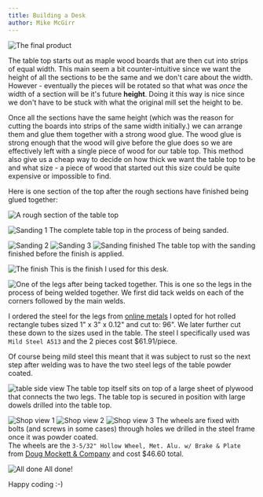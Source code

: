 ```yaml
---
title: Building a Desk
author: Mike McGirr
---
```



![The final product](/images/table/IMG_20161223_132637.jpg)

The table top starts out as maple wood boards that are then cut into strips of 
equal width.  This main seem a bit counter-intuitive since we want the height of
all the sections to be the same and we don't care about the width.
However - eventually the pieces will be rotated so that what was *once* the width
of a section will be it's future **height**.  Doing it this way is nice since we
don't have to be stuck with what the original mill set the height to be. 

Once all the sections have the same height (which was the reason for cutting the
boards into strips of the same width initially.) we can arrange them and glue 
them together with a strong wood glue.  The wood glue is strong enough that the
wood will give before the glue does so we are effectively left with a single
piece of wood for our table top. This method also give us a cheap way to decide
on how thick we want the table top to be and what size - a piece of wood that
started out this size could be quite expensive or impossible to find.

Here is one section of the top after the rough sections have finished being glued
together:

![A rough section of the table top](/images/table/IMG_20161125_133028.jpg)

![Sanding 1](/images/table/IMG_20161211_140153.jpg)
The complete table top in the process of being sanded.

![Sanding 2](/images/table/IMG_20161211_140203.jpg)
![Sanding 3](/images/table/IMG_20161211_140223.jpg)
![Sanding finished](/images/table/IMG_20161211_140402.jpg)
The table top with the sanding finished before the finish is applied.

![The finish](/images/table/IMG_20161224_162700.jpg)
This is the finish I used for this desk.

![One of the legs after being tacked together.](/images/table/IMG_2381.JPG)
This is one so the legs in the process of being welded together. We first did
tack welds on each of the corners followed by the main welds.

<!-- Order from onlinemetals.com -->
I ordered the steel for the legs from 
[online metals](http://www.onlinemetals.com/ "Online Metals")
I opted for hot rolled rectangle tubes sized 1" x 3" x 0.12"
and cut to: 96". We later further cut these down to the sizes used in the table.
The steel I specifically used was `Mild Steel A513` and the 2 pieces cost
$61.91/piece.

Of course being mild steel this meant that it was subject to rust so the next step 
after welding was to have the two steel legs of the table powder coated. 

![table side view](/images/table/IMG_2620.JPG)
The table top itself sits on top of a large sheet of plywood that connects the
two legs. The table top is secured in position with large dowels drilled into 
the table top.

![Shop view 1](/images/table/IMG_20161223_131239.jpg)
![Shop view 2](/images/table/IMG_20161223_131233.jpg)
![Shop view 3](/images/table/IMG_20161223_131246.jpg)
The wheels are fixed with bolts (and screws in some cases) through holes we 
drilled in the steel frame once it was powder coated.  
The wheels are the `3-5/32" Hollow Wheel, Met. Alu. w/ Brake & Plate` from 
[Doug Mockett & Company](https://www.mockett.com/ "https://www.mockett.com/")
and cost $46.60 total.

![All done](/images/table/IMG_20161223_132623.jpg)
All done! 

Happy coding :-) 
